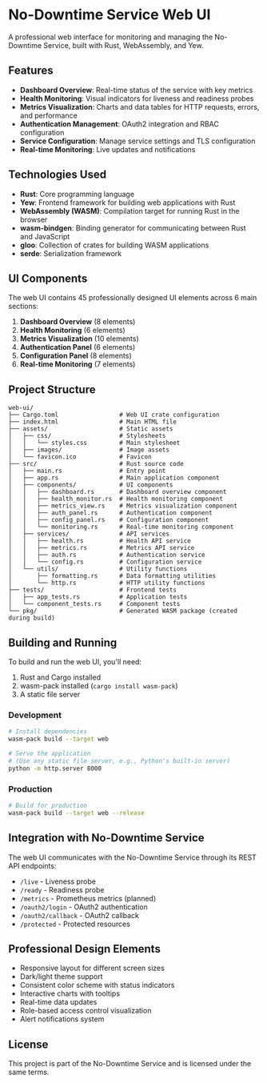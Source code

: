# No-Downtime Service Web UI

A professional web interface for monitoring and managing the No-Downtime Service, built with Rust, WebAssembly, and Yew.

## Features

- **Dashboard Overview**: Real-time status of the service with key metrics
- **Health Monitoring**: Visual indicators for liveness and readiness probes
- **Metrics Visualization**: Charts and data tables for HTTP requests, errors, and performance
- **Authentication Management**: OAuth2 integration and RBAC configuration
- **Service Configuration**: Manage service settings and TLS configuration
- **Real-time Monitoring**: Live updates and notifications

## Technologies Used

- **Rust**: Core programming language
- **Yew**: Frontend framework for building web applications with Rust
- **WebAssembly (WASM)**: Compilation target for running Rust in the browser
- **wasm-bindgen**: Binding generator for communicating between Rust and JavaScript
- **gloo**: Collection of crates for building WASM applications
- **serde**: Serialization framework

## UI Components

The web UI contains 45 professionally designed UI elements across 6 main sections:

1. **Dashboard Overview** (8 elements)
2. **Health Monitoring** (6 elements)
3. **Metrics Visualization** (10 elements)
4. **Authentication Panel** (6 elements)
5. **Configuration Panel** (8 elements)
6. **Real-time Monitoring** (7 elements)

## Project Structure

```
web-ui/
├── Cargo.toml                 # Web UI crate configuration
├── index.html                 # Main HTML file
├── assets/                    # Static assets
│   ├── css/                   # Stylesheets
│   │   └── styles.css         # Main stylesheet
│   ├── images/                # Image assets
│   └── favicon.ico            # Favicon
├── src/                       # Rust source code
│   ├── main.rs                # Entry point
│   ├── app.rs                 # Main application component
│   ├── components/            # UI components
│   │   ├── dashboard.rs       # Dashboard overview component
│   │   ├── health_monitor.rs  # Health monitoring component
│   │   ├── metrics_view.rs    # Metrics visualization component
│   │   ├── auth_panel.rs      # Authentication component
│   │   ├── config_panel.rs    # Configuration component
│   │   └── monitoring.rs      # Real-time monitoring component
│   ├── services/              # API services
│   │   ├── health.rs          # Health API service
│   │   ├── metrics.rs         # Metrics API service
│   │   ├── auth.rs            # Authentication service
│   │   └── config.rs          # Configuration service
│   └── utils/                 # Utility functions
│       ├── formatting.rs      # Data formatting utilities
│       └── http.rs            # HTTP utility functions
├── tests/                     # Frontend tests
│   ├── app_tests.rs           # Application tests
│   └── component_tests.rs     # Component tests
└── pkg/                       # Generated WASM package (created during build)
```

## Building and Running

To build and run the web UI, you'll need:

1. Rust and Cargo installed
2. wasm-pack installed (`cargo install wasm-pack`)
3. A static file server

### Development

```bash
# Install dependencies
wasm-pack build --target web

# Serve the application
# (Use any static file server, e.g., Python's built-in server)
python -m http.server 8000
```

### Production

```bash
# Build for production
wasm-pack build --target web --release
```

## Integration with No-Downtime Service

The web UI communicates with the No-Downtime Service through its REST API endpoints:

- `/live` - Liveness probe
- `/ready` - Readiness probe
- `/metrics` - Prometheus metrics (planned)
- `/oauth2/login` - OAuth2 authentication
- `/oauth2/callback` - OAuth2 callback
- `/protected` - Protected resources

## Professional Design Elements

- Responsive layout for different screen sizes
- Dark/light theme support
- Consistent color scheme with status indicators
- Interactive charts with tooltips
- Real-time data updates
- Role-based access control visualization
- Alert notifications system

## License

This project is part of the No-Downtime Service and is licensed under the same terms.